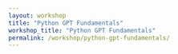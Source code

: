 ```yaml
---
layout: workshop
title: "Python GPT Fundamentals"
workshop_title: "Python GPT Fundamentals"
permalink: /workshop/python-gpt-fundamentals/
---
```


